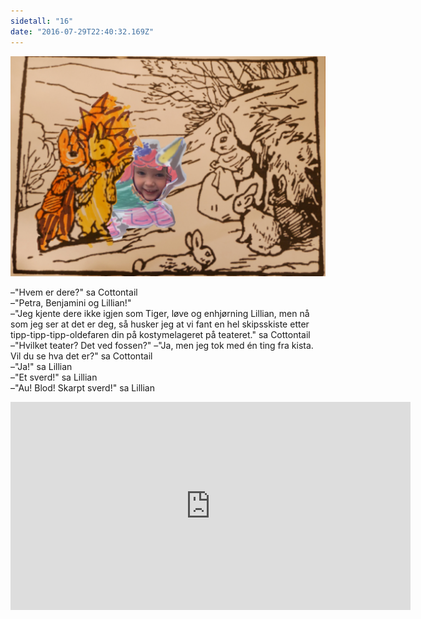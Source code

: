 ```yaml
---
sidetall: "16"
date: "2016-07-29T22:40:32.169Z"
---
```


![Geir Gliser'n Grevling & Herr Havre Rev](./018.2_Lillian.png)




–"Hvem er dere?" sa Cottontail<br/>
–"Petra, Benjamini og Lillian!"<br/>
–"Jeg kjente dere ikke igjen som Tiger, løve og enhjørning Lillian, men nå som jeg ser at det er deg, så husker jeg at vi fant en hel skipsskiste etter tipp-tipp-tipp-oldefaren din på kostymelageret på teateret." sa Cottontail<br/>
–"Hvilket teater? Det ved fossen?"
–"Ja, men jeg tok med én ting fra kista. Vil du se hva det er?" sa Cottontail<br/>
–"Ja!" sa Lillian<br/>
–"Et sverd!" sa Lillian<br/>
–"Au! Blod! Skarpt sverd!" sa Lillian<br/>

<!--
–"Et sverd!" sa Lillian<br/>
–"Et sverd!" sa Lillian<br/> -->
<!-- "ja" sa Cottontail<br/>
–"Et sverd!" sa Lillian<br/>
–"Ja" sa Cottontail<br/>
–"Et sverd!" sa Lillian<br/> -->



<!-- Cottontail had seen Tommy Brock passing in the distance. Asked whether her husband was at home she replied that Tommy Brock had rested twice while she watched him. -->
<!--
He had nodded, and pointed to the sack, and seemed doubled up with laughing.—"Come away, Peter; he will be cooking them; come quicker!" said Benjamin Bunny. -->

<!-- They climbed up and up; -->



<!-- —"He was at home; I saw his black ears peeping out of the hole." "They live too near the rocks to quarrel with their neighbours. Come on, Cousin Benjamin!" -->


<iframe src="https://docs.google.com/forms/d/e/1FAIpQLSdaU1qxlU76iRXUClnxtVycECOt0wqjnCQ8tT6mIzPJxbwDUg/viewform?embedded=true" width="640" height="333" frameborder="0" marginheight="0" marginwidth="0">Loading...</iframe>
